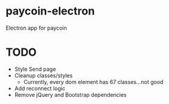 # paycoin-electron

Electron app for paycoin

# TODO

- Style Send page
- Cleanup classes/styles
  - Currently, every dom element has 67 classes...not good
- Add reconnect logic
- Remove jQuery and Bootstrap dependencies
